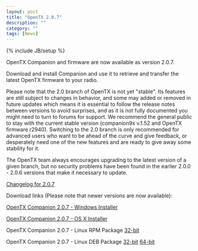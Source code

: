 ```yaml
---
layout: post
title: "OpenTX 2.0.7"
description: ""
category: ""
tags: [News]
---
```

{% include JB/setup %}

OpenTX Companion and firmware are now available as version 2.0.7.

Download and install Companion and use it to retrieve and transfer the latest OpenTX firmware to your radio.

Please note that the 2.0 branch of OpenTX is not yet "stable". Its features are still subject to changes in behavior, and some may added or removed in future updates which means it is essential to follow the release notes between versions to avoid surprises, and as it is not fully documented you might need to turn to forums for support. We recommend the general public to stay with the current stable version (companion9x v.1.52 and OpenTX firmware r2940). Switching to the 2.0 branch is only recommended for advanced users who want to be ahead of the curve and give feedback, or desperately need one of the new features and are ready to give away some stability for it.

The OpenTX team always encourages upgrading to the latest version of a given branch, but no security problems have been found in the earlier 2.0.0 - 2.0.6 versions that make it necessary to update.

[Changelog for 2.0.7](https://github.com/opentx/opentx/releases/tag/2.0.7)

Download links (Please note that newer versions are now available):

[OpenTX Companion 2.0.7 - Windows Installer](http://downloads.open-tx.org/2.0/companion/companionInstall_2.0.7.exe)

[OpenTX Companion 2.0.7 - OS X Installer](http://downloads.open-tx.org/2.0/companion/companion-macosx-2.0.7.dmg)

OpenTX Companion 2.0.7 - Linux RPM Package [32-bit](http://downloads.open-tx.org/2.0/companion/companion-2.0.7-i686.rpm)

OpenTX Companion 2.0.7 - Linux DEB Package [32-bit](http://downloads.open-tx.org/2.0/companion/companion_2.0.7_i386.deb) [64-bit](http://downloads.open-tx.org/2.0/companion/companion_2.0.7_amd64.deb)
